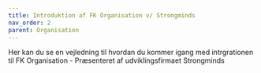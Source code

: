 ```yaml
---
title: Introduktion af FK Organisation v/ Strongminds
nav_order: 2
parent: Organisation
---
```


Her kan du se en vejledning til hvordan du kommer igang med intrgrationen til FK Organisation - Præsenteret af udviklingsfirmaet Strongminds
